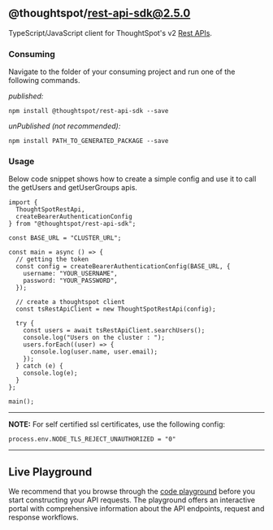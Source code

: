 ## @thoughtspot/rest-api-sdk@2.5.0

TypeScript/JavaScript client for ThoughtSpot's v2 [Rest APIs](https://developers.thoughtspot.com/docs/rest-api-v2).

### Consuming

Navigate to the folder of your consuming project and run one of the following commands.

_published:_

```
npm install @thoughtspot/rest-api-sdk --save
```

_unPublished (not recommended):_

```
npm install PATH_TO_GENERATED_PACKAGE --save
```

### Usage

Below code snippet shows how to create a simple config and use it to 
call the getUsers and getUserGroups apis.

```
import {
  ThoughtSpotRestApi,
  createBearerAuthenticationConfig
} from "@thoughtspot/rest-api-sdk";

const BASE_URL = "CLUSTER_URL";

const main = async () => {
  // getting the token
  const config = createBearerAuthenticationConfig(BASE_URL, {
    username: "YOUR_USERNAME",
    password: "YOUR_PASSWORD",
  });

  // create a thoughtspot client
  const tsRestApiClient = new ThoughtSpotRestApi(config);

  try {
    const users = await tsRestApiClient.searchUsers();
    console.log("Users on the cluster : ");
    users.forEach((user) => {
      console.log(user.name, user.email);
    });
  } catch (e) {
    console.log(e);
  }
};

main();
```

---

**NOTE:** For self certified ssl certificates, use the following config:

```
process.env.NODE_TLS_REJECT_UNAUTHORIZED = "0"
```

---

## Live Playground

We recommend that you browse through the [code playground](https://try-everywhere.thoughtspot.cloud/v2/#/everywhere/api/rest/playgroundV2_0) before you start constructing your API requests. The playground offers an interactive portal with comprehensive information about the API endpoints, request and response workflows.
